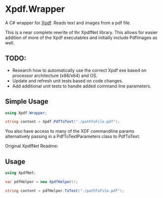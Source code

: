 # Xpdf.Wrapper
A C# wrapper for [Xpdf](https://www.xpdfreader.com/ "Xpdf"). Reads text and images from a pdf file.

This is a near complete rewrite of thr XpdfNet library.  This allows for easier addition of more of the Xpdf executables and initially include PdfImages as well.

TODO:
-----
 * Research how to automatically use the correct Xpdf exe based on processor architecture (x86/x64) and OS.
 * Update and refresh unit tests based on code changes.
 * Add additional unit tests to handle added command line parameters.

Simple Usage
------------
```csharp
using Xpdf.Wrapper;

string content = Xpdf.PdfToText("./pathToFile.pdf");
```

You also have access to many of the XDF commandline params alternatively passing in a PdfToTextParameters class to PdfToText.


Original XpdfNet Readme:

Usage
------
```csharp
using XpdfNet;

var pdfHelper = new XpdfHelper();

string content = pdfHelper.ToText("./pathToFile.pdf");
```
